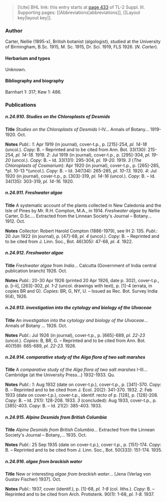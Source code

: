> [!cite] BHL link: this entry starts at [page 433](https://www.biodiversitylibrary.org/item/103861#page/443/mode/1up) of TL-2 Suppl. III.
> Supporting pages: [[Abbreviations|abbreviations]], [[Layout key|layout key]].

### Author

Carter, Nellie (1895-x), British botanist (algologist), studied at the University of Birmingham, B.Sc. 1915, M. Sc. 1915, Dr. Sci. 1919, FLS 1926. (*N. Carter*).

#### Herbarium and types

Unknown.

#### Bibliography and biography

Barnhart 1: 317; Kew 1: 486.

### Publications

##### n.24.910. Studies on the Chloroplasts of Desmids

**Title**
*Studies on the Chloroplasts of Desmids* I-IV... Annals of Botany... 1919-1920. Oct.

**Notes**
*Publ*.: *1*: Apr 1919 (in journal), cover-t.p., p. \[215\]-254, *pl. 14-18* (uncol.). *Copy*: B. – Reprinted and to be cited from Ann. Bot. 33(130): 215-254, *pl. 14-18.* 1919.
*2*: Jul 1919 (in journal), cover-t.p., p. \[295\]-304, *pl. 19-20* (uncol.). *Copy*: B. – Id. 33(131): 295-304, *pl. 19-20.* 1919.
*3* (*The Chloroplasts of Cosmarium*): Apr 1920 (in journal), cover-t.p., p. \[265\]-285, *pl. 10-13 *(uncol.). *Copy*: B. – Id. 34(134): 265-285, *pl. 10-13.* 1920.
*4*: Jul 1920 (in journal), cover-t.p., p. \[303\]-319, *pl. 14-16* (uncol.). *Copy*: B. – Id. 34(135): 303-319, *pl. 14-16.* 1920.

##### n.24.911. Freshwater algae

**Title**
A systematic account of the plants collected in New Caledonia and the Isle of Pines by Mr. R.H. Compton, M.A., in 1914. *Freshwater algae* by Nellie Carter, D.Sc.... Extracted from the Linnean Society's Journal – Botany... 1912. Oct.

**Notes**
*Collector*: Robert Harold Compton (1886-1979), see IH 2: 135.
*Publ*.: 20 Jun 1922 (in journal), p. \[47\]-68, *pl. 4* (uncol.). *Copy*: B. – Reprinted and to be cited from J. Linn. Soc., Bot. 46(305): 47-68, *pl. 4.* 1922.

##### n.24.912. Freshwater algae

**Title**
*Freshwater algae* from *India*... Calcutta (Government of India central publication branch) 1926. Oct.

**Notes**
*Publ*.: 20-30 Apr 1926 (printed 20 Apr 1926, date p. 302), cover-t.p., p. \[i-ii\], \[263\]-302, *pl. 1-2* (uncol. drawings with text), p. \[1\]-4 (errata, in copies BR and G). *Copies*: BR, G, NY, U. – Issued as Rec. Bot. Survey India 9(4), 1926.

##### n.24.913. investigation into the cytology and biology of the Ulvaceae

**Title**
An *investigation into the cytology and biology of the Ulvaceae*... Annals of Botany ... 1926. Oct.

**Notes**
*Publ*.: Jul 1926 (in journal), cover-t.p., p. \[665\]-689, *pl. 22-23* (uncol.). *Copies*: B, BR, G. – Reprinted and to be cited from Ann. Bot. 40(159): 665-689, *pl. 22-23.* 1926.

##### n.24.914. comparative study of the Alga flora of two salt marshes

**Title**
A *comparative study of the Alga flora of two salt marshes* I-III... Cambridge (at the University Press...) 1932-1933. Qu.

**Notes**
*Publ*.: *1*: Aug 1932 (date on cover-t.p.), cover-t.p., p. \[341\]-370. *Copy*: B. – Reprinted and to be cited from J. Ecol. 20(2): 341-370. 1932.
*2*: Feb 1933 (date on cover-t.p.), cover-t.p., identif. recto of p. \[128\], p. \[128\]-208. *Copy*: B.  – Id. 21(1): 128-208. 1933.
*3* (concluded): Aug 1933, cover-t.p., p. \[385\]-403. *Copy*: B. – Id. 21(2): 385-403. 1933.

##### n.24.915. Alpine Desmids from British Columbia

**Title**
*Alpine Desmids from British Columbia*... Extracted from the Linnean Society's Journal – Botany,... 1935. Oct.

**Notes**
*Publ*.: 25 Sep 1935 (date on cover-t.p.), cover-t.p., p. \[151\]-174. *Copy*: B. – Reprinted and to be cited from J. Linn. Soc., Bot. 50(333): 151-174. 1935.

##### n.24.916. algae from brackish water

**Title**
New or interesting *algae from brackish water*... \[Jena (Verlag von Gustav Fischer) 1937\]. Oct.

**Notes**
*Publ*.: 1937, cover (identif.), p. \[1\]-68, *pl. 1-8* (col. liths.). *Copy*: B. – Reprinted and to be cited from Arch. Protistenk. 90(1): 1-68, *pl. 1-8.* 1937.

